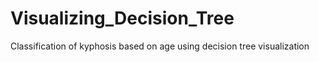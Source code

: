 # Visualizing_Decision_Tree
Classification of kyphosis based on age using decision tree visualization
